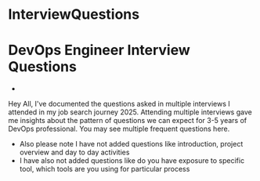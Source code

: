 # InterviewQuestions

# DevOps Engineer Interview Questions 
-

Hey All, I've documented the questions asked in multiple interviews I attended in my job search journey 2025. Attending multiple interviews gave me insights about the pattern of questions we can expect for 3-5 years of DevOps professional. You may see multiple frequent questions here. 

- Also please note I have not added questions like introduction, project overview and day to day activities
- I have also not added questions like do you have exposure to specific tool, which tools are you using for particular process
